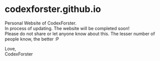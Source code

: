 # codexforster.github.io

Personal Website of CodexForster.<br>
In process of updating. The website will be completed soon!<br>
Please do not share or let anyone know about this. The lesser number of people know, the better :P

Love, <br>CodexForster
